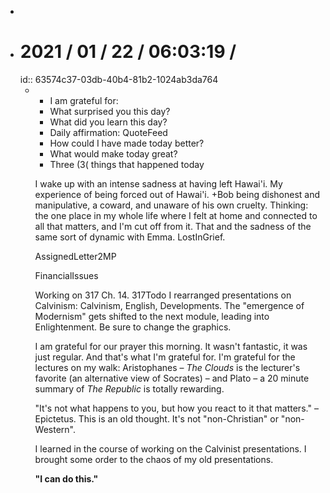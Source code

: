 -
- # 2021 / 01 / 22 / 06:03:19 /
  id:: 63574c37-03db-40b4-81b2-1024ab3da764
	- * I am grateful for:
	  * What surprised you this day?
	  * What did you learn this day?
	  * Daily affirmation: QuoteFeed
	  * How could I have made today better?
	  * What would make today great?
	  * Three (3( things that happened today
	  
	  I wake up with an intense sadness at having left Hawai'i. My experience of being forced out of Hawai'i. +Bob being dishonest and manipulative, a coward, and unaware of his own cruelty. Thinking: the one place in my whole life where I felt at home and connected to all that matters, and I'm cut off from it. That and the sadness of the same sort of dynamic with Emma. LostInGrief.
	  
	  AssignedLetter2MP
	  
	  FinancialIssues
	  
	  Working on 317 Ch. 14. 317Todo I rearranged presentations on Calvinism: Calvinism, English, Developments. The "emergence of Modernism" gets shifted to the next module, leading into Enlightenment. Be sure to change the graphics.
	  
	  I am grateful for our prayer this morning. It wasn't fantastic, it was just regular. And that's what I'm grateful for. I'm grateful for the lectures on my walk: Aristophanes –  *The Clouds* is the lecturer's favorite (an alternative view of Socrates) – and Plato – a 20 minute summary of *The Republic* is totally rewarding.
	  
	  "It's not what happens to you, but how you react to it that matters." – Epictetus. This is an old thought. It's not "non-Christian" or "non-Western".
	  
	  I learned in the course of working on the Calvinist presentations. I brought some order to the chaos of my old presentations.
	  
	  **"I can do this."**
	  
	  <!-- Exported from TiddlyWiki at 19:18, 22nd October 2022 -->